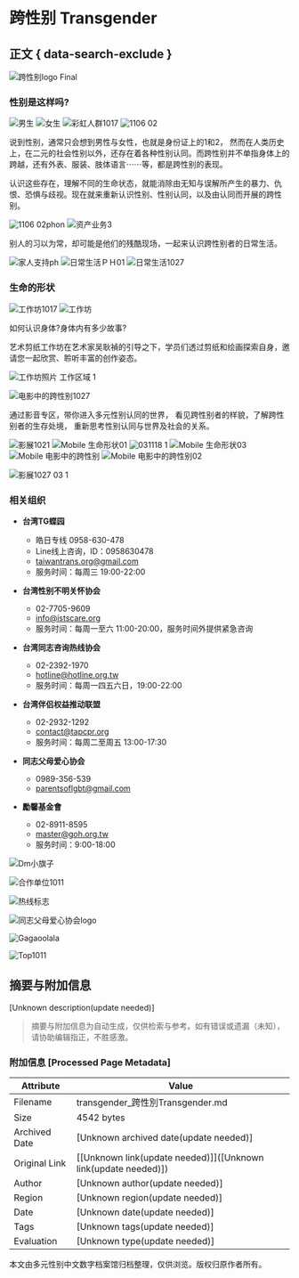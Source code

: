 # 跨性别 Transgender

## 正文 { data-search-exclude }


![跨性别logo Final](https://transgender.taipei/wp-content/uploads/2021/10/跨性别logo-final.png)

### 性别是这样吗?

![男生](https://transgender.taipei/wp-content/uploads/2021/11/男生.jpg)
![女生](https://transgender.taipei/wp-content/uploads/2021/11/女生.jpg)
![彩虹人群1017](https://transgender.taipei/wp-content/uploads/2021/10/彩虹人群1017.jpg)
![1106 02](https://transgender.taipei/wp-content/uploads/2021/11/1106-02.jpg)

说到性别，通常只会想到男性与女性，也就是身份证上的1和2， 然而在人类历史上，在二元的社会性别以外，还存在着各种性别认同。而跨性别并不单指身体上的跨越，还有外表、服装、肢体语言⋯⋯等，都是跨性别的表现。

认识这些存在，理解不同的生命状态，就能消除由无知与误解所产生的暴力、仇恨、恐惧与歧视。现在就来重新认识性别、性别认同，以及由认同而开展的跨性别。

![1106 02phon](https://transgender.taipei/wp-content/uploads/2021/11/1106-02PHON.jpg)
![资产业务3](https://transgender.taipei/wp-content/uploads/2021/10/资产3.png)

别人的习以为常，却可能是他们的残酷现场，一起来认识跨性别者的日常生活。

![家人支持ph](https://transgender.taipei/wp-content/uploads/2021/10/家人支持ph.png)
![日常生活ＰＨ01](https://transgender.taipei/wp-content/uploads/2021/10/日常生活ＰＨ01.jpg)
![日常生活1027](https://transgender.taipei/wp-content/uploads/2021/10/日常生活1027.png)

### 生命的形状

![工作坊1017](https://transgender.taipei/wp-content/uploads/2021/10/工作坊1017.png)
![工作坊](https://transgender.taipei/wp-content/uploads/2021/10/工作坊.png)

如何认识身体?身体内有多少故事?

艺术剪纸工作坊在艺术家吴耿禎的引导之下，学员们透过剪纸和绘画探索自身，邀请您一起欣赏、聆听丰富的创作姿态。

![工作坊照片 工作区域 1](https://transgender.taipei/wp-content/uploads/2021/11/工作坊照片_工作区域-1.jpg)

![电影中的跨性别1027](https://transgender.taipei/wp-content/uploads/2021/10/电影中的跨性别1027.png)

通过影音专区，带你进入多元性别认同的世界， 看见跨性别者的样貌，了解跨性别者的生存处境， 重新思考性别认同与世界及社会的关系。

![影展1021](https://transgender.taipei/wp-content/uploads/2021/10/影展1021.png)
![Mobile 生命形状01](https://transgender.taipei/wp-content/uploads/2021/10/mobile_生命形状01.jpg)
![031118 1](https://transgender.taipei/wp-content/uploads/2021/11/031118-1.jpg)
![Mobile 生命形状03](https://transgender.taipei/wp-content/uploads/2021/10/mobile_生命形状03.jpg)
![Mobile 电影中的跨性别](https://transgender.taipei/wp-content/uploads/2021/10/mobile_电影中的跨性别.jpg)
![Mobile 电影中的跨性别02](https://transgender.taipei/wp-content/uploads/2021/10/mobile_电影中的跨性别02.jpg)

![影展1027 03 1](https://transgender.taipei/wp-content/uploads/2021/10/影展1027-03-1.jpg)

### 相关组织

- **台湾TG蝶园**
  - 皓日专线 0958-630-478 
  - Line线上咨询，ID：0958630478 
  - taiwantrans.org@gmail.com 
  - 服务时间：每周三 19:00-22:00  

- **台湾性别不明关怀协会**
  - 02-7705-9609 
  - info@istscare.org 
  - 服务时间：每周一至六 11:00-20:00，服务时间外提供紧急咨询 

- **台湾同志咨询热线协会**
  - 02-2392-1970 
  - hotline@hotline.org.tw 
  - 服务时间：每周一四五六日，19:00-22:00 

- **台湾伴侣权益推动联盟**
  - 02-2932-1292 
  - contact@tapcpr.org 
  - 服务时间：每周二至周五 13:00-17:30 

- **同志父母爱心协会**
  - 0989-356-539 
  - parentsoflgbt@gmail.com 

- **勵馨基金會**
  - 02-8911-8595 
  - master@goh.org.tw 
  - 服务时间：9:00-18:00 

![Dm小旗子](https://transgender.taipei/wp-content/uploads/2021/10/DM小旗子.png)

![合作单位1011](https://transgender.taipei/wp-content/uploads/2021/10/合作单位1011.png)

![热线标志](https://transgender.taipei/wp-content/uploads/2021/10/热线标准字_横式＿浅色底用.png)

![同志父母爱心协会logo](https://transgender.taipei/wp-content/uploads/2021/10/同志父母爱心协会logo.png)

![Gagaoolala](https://transgender.taipei/wp-content/uploads/2021/10/gagaoolala.png)

![Top1011](https://transgender.taipei/wp-content/uploads/2021/10/TOP1011.png)
<!-- tcd_original_link https://transgender.taipei/ -->


## 摘要与附加信息

<!-- tcd_abstract -->
[Unknown description(update needed)]
<!-- tcd_abstract_end -->

> 摘要与附加信息为自动生成，仅供检索与参考。如有错误或遗漏（未知），请协助编辑指正，不胜感激。

### 附加信息 [Processed Page Metadata]

| Attribute       | Value                                  |
|-----------------|----------------------------------------|
| Filename        | transgender_跨性別Transgender.md                             |
| Size            | 4542 bytes                           |
| Archived Date   | [Unknown archived date(update needed)]                             |
| Original Link   | [[Unknown link(update needed)]]([Unknown link(update needed)])                       |
| Author          | [Unknown author(update needed)]                               |
| Region          | [Unknown region(update needed)]                               |
| Date            | [Unknown date(update needed)]                                 |
| Tags            | [Unknown tags(update needed)]                                 |
| Evaluation            | [Unknown type(update needed)]                                 |
<!-- tcd_table_end -->

本文由多元性别中文数字档案馆归档整理，仅供浏览。版权归原作者所有。
